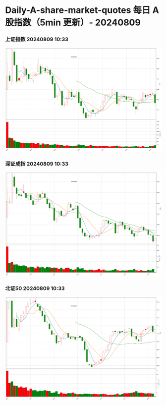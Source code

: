 
# Daily-A-share-market-quotes 每日 A 股指数（5min 更新）- 20240809

### 上证指数 20240809 10:33
![](./fig/2024/8/20240809-sh000001.png)

### 深证成指 20240809 10:33
![](./fig/2024/8/20240809-sz399001.png)

### 北证50 20240809 10:33
![](./fig/2024/8/20240809-bj899050.png)
